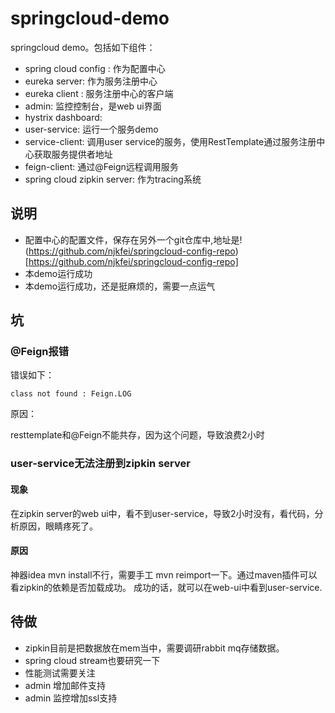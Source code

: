 # springcloud-demo
springcloud demo。包括如下组件：
* spring cloud config : 作为配置中心
* eureka server: 作为服务注册中心
* eureka client : 服务注册中心的客户端
* admin: 监控控制台，是web ui界面
* hystrix dashboard: 
* user-service: 运行一个服务demo
* service-client: 调用user service的服务，使用RestTemplate通过服务注册中心获取服务提供者地址
* feign-client: 通过@Feign远程调用服务
* spring cloud zipkin server: 作为tracing系统

## 说明
* 配置中心的配置文件，保存在另外一个git仓库中,地址是!(https://github.com/njkfei/springcloud-config-repo)[https://github.com/njkfei/springcloud-config-repo]
* 本demo运行成功
* 本demo运行成功，还是挺麻烦的，需要一点运气

## 坑
### @Feign报错
错误如下：
```
class not found : Feign.LOG
```
原因：

resttemplate和@Feign不能共存，因为这个问题，导致浪费2小时

### user-service无法注册到zipkin server
#### 现象
在zipkin server的web ui中，看不到user-service，导致2小时没有，看代码，分析原因，眼睛疼死了。

#### 原因
神器idea mvn install不行，需要手工 mvn reimport一下。通过maven插件可以看zipkin的依赖是否加载成功。
成功的话，就可以在web-ui中看到user-service.

## 待做
* zipkin目前是把数据放在mem当中，需要调研rabbit mq存储数据。
* spring cloud stream也要研究一下
* 性能测试需要关注
* admin 增加邮件支持
* admin 监控增加ssl支持
